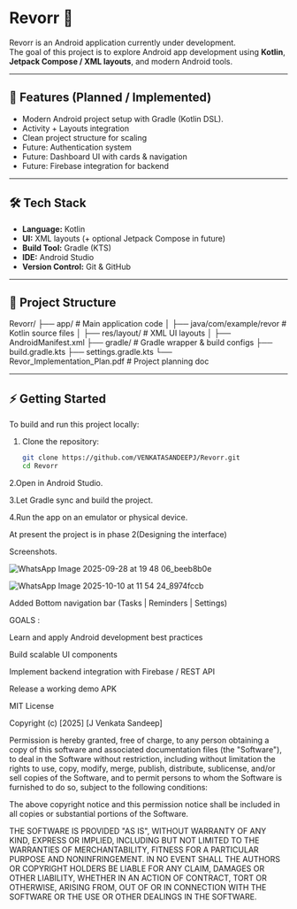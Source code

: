 # Revorr 🚀

Revorr is an Android application currently under development.  
The goal of this project is to explore Android app development using **Kotlin**, **Jetpack Compose / XML layouts**, and modern Android tools.  

---

## 📌 Features (Planned / Implemented)

- Modern Android project setup with Gradle (Kotlin DSL).
- Activity + Layouts integration  
- Clean project structure for scaling  
- Future: Authentication system  
- Future: Dashboard UI with cards & navigation  
- Future: Firebase integration for backend  

---

## 🛠️ Tech Stack

- **Language:** Kotlin  
- **UI:** XML layouts (+ optional Jetpack Compose in future)  
- **Build Tool:** Gradle (KTS)  
- **IDE:** Android Studio  
- **Version Control:** Git & GitHub  

---

## 📂 Project Structure

Revorr/
├── app/ # Main application code
│ ├── java/com/example/revor # Kotlin source files
│ ├── res/layout/ # XML UI layouts
│ ├── AndroidManifest.xml
├── gradle/ # Gradle wrapper & build configs
├── build.gradle.kts
├── settings.gradle.kts
└── Revor_Implementation_Plan.pdf # Project planning doc



---

## ⚡ Getting Started

To build and run this project locally:

1. Clone the repository:
   ```bash
   git clone https://github.com/VENKATASANDEEPJ/Revorr.git
   cd Revorr
2.Open in Android Studio.

3.Let Gradle sync and build the project.

4.Run the app on an emulator or physical device.

At present the project is in phase 2(Designing the interface)





Screenshots.

![WhatsApp Image 2025-09-28 at 19 48 06_beeb8b0e](https://github.com/user-attachments/assets/0673caf1-0990-4d04-ba70-07097efdb58a)


![WhatsApp Image 2025-10-10 at 11 54 24_8974fccb](https://github.com/user-attachments/assets/b7f40ef8-7112-466a-af83-fd894e4df5ce)

Added Bottom navigation bar (Tasks | Reminders | Settings)


GOALS :

Learn and apply Android development best practices

Build scalable UI components

Implement backend integration with Firebase / REST API

Release a working demo APK 





MIT License

Copyright (c) [2025] [J Venkata Sandeep]

Permission is hereby granted, free of charge, to any person obtaining a copy
of this software and associated documentation files (the "Software"), to deal
in the Software without restriction, including without limitation the rights
to use, copy, modify, merge, publish, distribute, sublicense, and/or sell
copies of the Software, and to permit persons to whom the Software is
furnished to do so, subject to the following conditions:

The above copyright notice and this permission notice shall be included in all
copies or substantial portions of the Software.

THE SOFTWARE IS PROVIDED "AS IS", WITHOUT WARRANTY OF ANY KIND, EXPRESS OR
IMPLIED, INCLUDING BUT NOT LIMITED TO THE WARRANTIES OF MERCHANTABILITY,
FITNESS FOR A PARTICULAR PURPOSE AND NONINFRINGEMENT. IN NO EVENT SHALL THE
AUTHORS OR COPYRIGHT HOLDERS BE LIABLE FOR ANY CLAIM, DAMAGES OR OTHER
LIABILITY, WHETHER IN AN ACTION OF CONTRACT, TORT OR OTHERWISE, ARISING FROM,
OUT OF OR IN CONNECTION WITH THE SOFTWARE OR THE USE OR OTHER DEALINGS IN THE
SOFTWARE.

